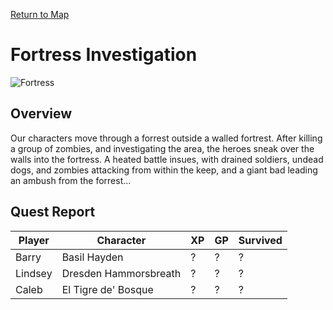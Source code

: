 [Return to Map](https://barry4356.pythonanywhere.com/aof_interactive_map?showBattles=on)

# Fortress Investigation
![Fortress](../static/images/DowntownOakmont1.jpg "Fortresss")

## Overview
Our characters move through a forrest outside a walled fortrest. After killing a group of zombies, and investigating the area, the heroes sneak over the walls into the fortress. A heated battle insues, with drained soldiers, undead dogs, and zombies attacking from within the keep, and a giant bad leading an ambush from the forrest...

## Quest Report
| Player | Character | XP | GP | Survived |
| --- | --- | --- | --- | --- |
| Barry | Basil Hayden | ? | ? | ? | 
| Lindsey | Dresden Hammorsbreath | ? | ? | ? | 
| Caleb | El Tigre de' Bosque | ? | ? | ? | 
